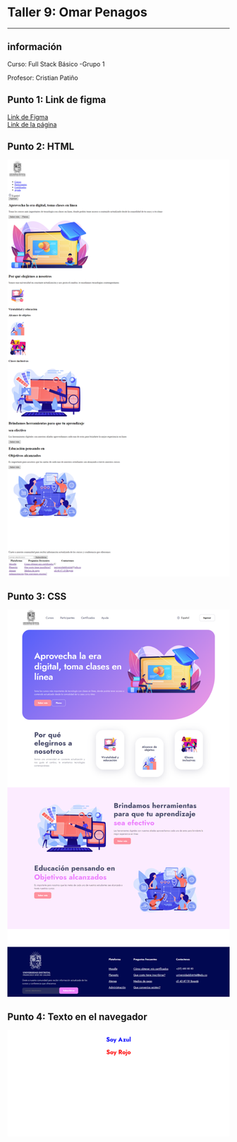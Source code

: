 <h1>Taller 9: Omar Penagos</h1>
<hr>

<h2>información</h2>
<p>Curso: Full Stack Básico -Grupo 1 </p>
<p>Profesor: Cristian Patiño</p>

<h2>Punto 1: Link de figma</h2>
<a href="https://www.figma.com/file/pfkAx51yf3HuhbVuTumAjm/Untitled?type=design&node-id=0%3A1&t=21szEC9eIA8uMjN2-1" target="__blank">Link de Figma</a>
<br>
<a href="https://0m4rp.github.io/taller-9-full-stack/" target="_blank">Link de la página</a>

<h2>Punto 2: HTML</h2>
<img src= "./Public/images/html-page.png" alt="html">

<h2>Punto 3: CSS</h2>
<img src= "./Public/images/Css.png" alt="css">

<h2>Punto 4: Texto en el navegador</h2>
<img src= "./Public/images/punto-4.png" alt="punto4">